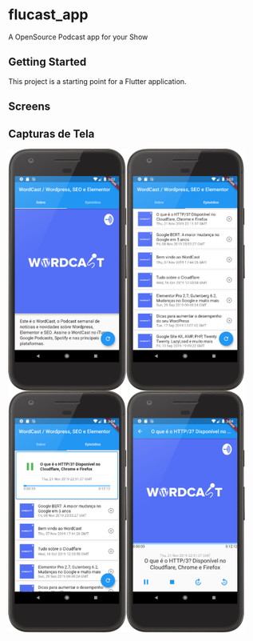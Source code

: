 # flucast_app

A OpenSource Podcast app for your Show

## Getting Started

This project is a starting point for a Flutter application.

## Screens

## Capturas de Tela

<img align="left" width="47%" src="docs/home.png">
<img align="left" width="47%" src="docs/episodes.png">
<img align="left" width="47%" src="docs/playing.png">
<img align="left" width="47%" src="docs/details.png">